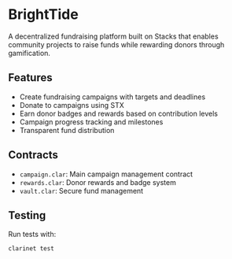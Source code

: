 # BrightTide

A decentralized fundraising platform built on Stacks that enables community projects to raise funds while rewarding donors through gamification.

## Features
- Create fundraising campaigns with targets and deadlines
- Donate to campaigns using STX
- Earn donor badges and rewards based on contribution levels
- Campaign progress tracking and milestones
- Transparent fund distribution

## Contracts
- `campaign.clar`: Main campaign management contract
- `rewards.clar`: Donor rewards and badge system
- `vault.clar`: Secure fund management

## Testing
Run tests with:
```bash
clarinet test
```
